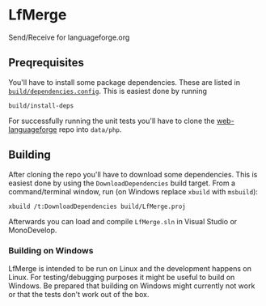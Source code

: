 # LfMerge
Send/Receive for languageforge.org

## Preqrequisites

You'll have to install some package dependencies. These are listed in [`build/dependencies.config`](https://github.com/sillsdev/LfMerge/blob/master/build/dependencies.config). This is easiest done by running

    build/install-deps

For successfully running the unit tests you'll have to clone the [web-languageforge](https://github.com/sillsdev/web-languageforge) repo into `data/php`.

## Building

After cloning the repo you'll have to download some dependencies. This is easiest done by using the `DownloadDependencies` build target. From a command/terminal window, run (on Windows replace `xbuild` with `msbuild`):

    xbuild /t:DownloadDependencies build/LfMerge.proj

Afterwards you can load and compile `LfMerge.sln` in Visual Studio or MonoDevelop.

### Building on Windows

LfMerge is intended to be run on Linux and the development happens on Linux. For testing/debugging purposes it might be useful to build on Windows. Be prepared that building on Windows might currently not work or that the tests don't work out of the box.
